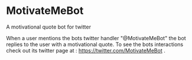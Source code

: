 # MotivateMeBot
A motivational quote bot for twitter

When a user mentions the bots twitter handler "@MotivateMeBot" the bot replies to the user with a motivational quote.
To see the bots interactions check out its twitter page at : https://twitter.com/MotivateMeBot .
